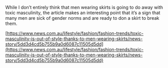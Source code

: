 While I don’t entirely think that men wearing skirts is going to do away with toxic masculinity, the article makes an interesting point that it’s a sign that many men are sick of gender norms and are ready to don a skirt to break them.

[https://www.news.com.au/lifestyle/fashion/fashion-trends/toxic-masculinity-is-out-of-style-thanks-to-men-wearing-skirts/news-story/5dd3d4cd5b755b9a0d6087c11505d5dd](https://www.news.com.au/lifestyle/fashion/fashion-trends/toxic-masculinity-is-out-of-style-thanks-to-men-wearing-skirts/news-story/5dd3d4cd5b755b9a0d6087c11505d5dd)